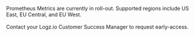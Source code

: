 <p class="info-box important no-title">
  <span class="bold">Prometheus Metrics are currently in roll-out. Supported regions include US East, EU Central, and EU West. <br> <br>
  Contact your Logz.io Customer Success Manager to request early-access.
</p>
   